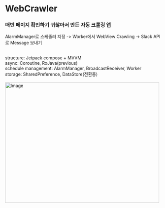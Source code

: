 # WebCrawler

<h3>매번 페이지 확인하기 귀찮아서 만든 자동 크롤링 앱</h3>
AlarmManager로 스케줄러 지정 -> Worker에서 WebView Crawling -> Slack API로 Message 보내기
<br><br>

structure: Jetpack compose + MVVM <br>
async: Coroutine, RxJava(previous) <br>
schedule management: AlarmManager, BroadcastReceiver, Worker <br>
storage: SharedPreference, DataStore(전환중)
<br><br>
<img width="500" height="390" alt="Image" src="https://github.com/user-attachments/assets/e575ab26-10c9-4f9d-9c73-06b366de819e" />
